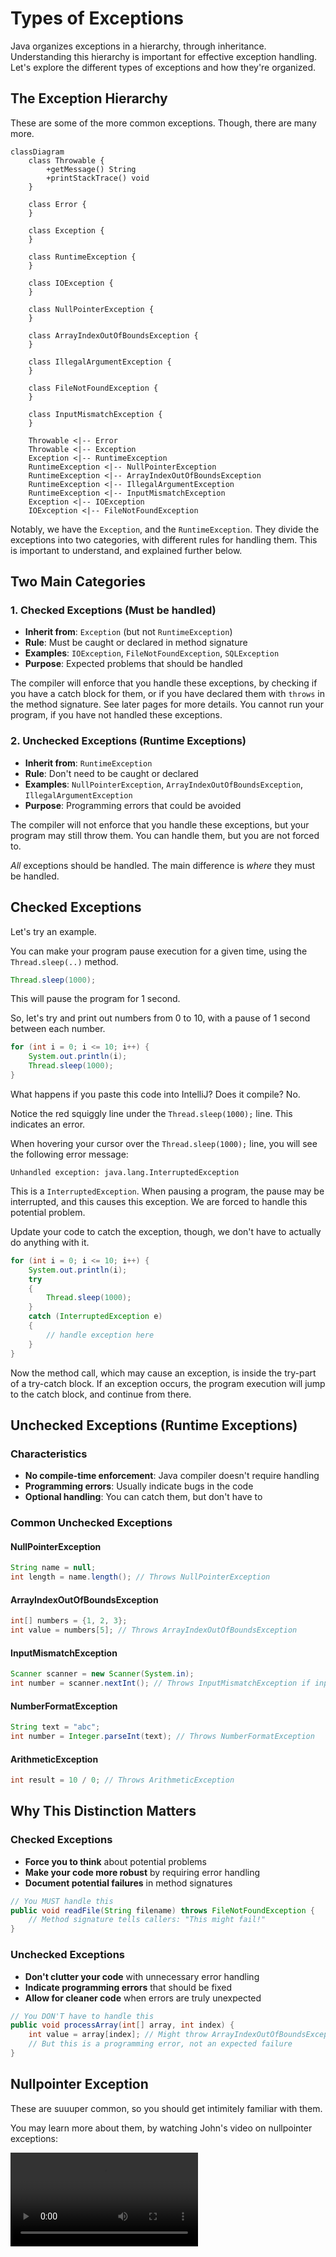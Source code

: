 # Types of Exceptions

Java organizes exceptions in a hierarchy, through inheritance. Understanding this hierarchy is important for effective exception handling. Let's explore the different types of exceptions and how they're organized.

## The Exception Hierarchy

These are some of the more common exceptions. Though, there are many more.

```mermaid
classDiagram
    class Throwable {
        +getMessage() String
        +printStackTrace() void
    }
    
    class Error {
    }
    
    class Exception {
    }
    
    class RuntimeException {
    }
    
    class IOException {
    }
    
    class NullPointerException {
    }
    
    class ArrayIndexOutOfBoundsException {
    }
    
    class IllegalArgumentException {
    }
    
    class FileNotFoundException {
    }
    
    class InputMismatchException {
    }
    
    Throwable <|-- Error
    Throwable <|-- Exception
    Exception <|-- RuntimeException
    RuntimeException <|-- NullPointerException
    RuntimeException <|-- ArrayIndexOutOfBoundsException
    RuntimeException <|-- IllegalArgumentException
    RuntimeException <|-- InputMismatchException
    Exception <|-- IOException
    IOException <|-- FileNotFoundException
```

Notably, we have the `Exception`, and the `RuntimeException`. They divide the exceptions into two categories, with different rules for handling them. This is important to understand, and explained further below.

## Two Main Categories

### 1. **Checked Exceptions** (Must be handled)
- **Inherit from**: `Exception` (but not `RuntimeException`)
- **Rule**: Must be caught or declared in method signature
- **Examples**: `IOException`, `FileNotFoundException`, `SQLException`
- **Purpose**: Expected problems that should be handled

The compiler will enforce that you handle these exceptions, by checking if you have a catch block for them, or if you have declared them with `throws` in the method signature. See later pages for more details. You cannot run your program, if you have not handled these exceptions.

### 2. **Unchecked Exceptions** (Runtime Exceptions)
- **Inherit from**: `RuntimeException`
- **Rule**: Don't need to be caught or declared
- **Examples**: `NullPointerException`, `ArrayIndexOutOfBoundsException`, `IllegalArgumentException`
- **Purpose**: Programming errors that could be avoided

The compiler will not enforce that you handle these exceptions, but your program may still throw them. You can handle them, but you are not forced to.

_All_ exceptions should be handled. The main difference is _where_ they must be handled.

## Checked Exceptions

Let's try an example. 

You can make your program pause execution for a given time, using the `Thread.sleep(..)` method.

```java
Thread.sleep(1000);
```

This will pause the program for 1 second.


So, let's try and print out numbers from 0 to 10, with a pause of 1 second between each number.

```java
for (int i = 0; i <= 10; i++) {
    System.out.println(i);
    Thread.sleep(1000);
}
```

What happens if you paste this code into IntelliJ? Does it compile? No.

Notice the red squiggly line under the `Thread.sleep(1000);` line. This indicates an error.

When hovering your cursor over the `Thread.sleep(1000);` line, you will see the following error message:

```
Unhandled exception: java.lang.InterruptedException
```

This is a `InterruptedException`. When pausing a program, the pause may be interrupted, and this causes this exception. We are forced to handle this potential problem.

Update your code to catch the exception, though, we don't have to actually do anything with it.

```java
for (int i = 0; i <= 10; i++) {
    System.out.println(i);
    try
    {
        Thread.sleep(1000);
    }
    catch (InterruptedException e)
    {
        // handle exception here
    }
}
```

Now the method call, which may cause an exception, is inside the try-part of a try-catch block. If an exception occurs, the program execution will jump to the catch block, and continue from there.

## Unchecked Exceptions (Runtime Exceptions)

### Characteristics
- **No compile-time enforcement**: Java compiler doesn't require handling
- **Programming errors**: Usually indicate bugs in the code
- **Optional handling**: You can catch them, but don't have to

### Common Unchecked Exceptions

#### NullPointerException
```java
String name = null;
int length = name.length(); // Throws NullPointerException
```

#### ArrayIndexOutOfBoundsException
```java
int[] numbers = {1, 2, 3};
int value = numbers[5]; // Throws ArrayIndexOutOfBoundsException
```

#### InputMismatchException
```java
Scanner scanner = new Scanner(System.in);
int number = scanner.nextInt(); // Throws InputMismatchException if input is not a number
```

#### NumberFormatException
```java
String text = "abc";
int number = Integer.parseInt(text); // Throws NumberFormatException
```

#### ArithmeticException
```java
int result = 10 / 0; // Throws ArithmeticException
```

## Why This Distinction Matters

### Checked Exceptions
- **Force you to think** about potential problems
- **Make your code more robust** by requiring error handling
- **Document potential failures** in method signatures

```java
// You MUST handle this
public void readFile(String filename) throws FileNotFoundException {
    // Method signature tells callers: "This might fail!"
}
```

### Unchecked Exceptions
- **Don't clutter your code** with unnecessary error handling
- **Indicate programming errors** that should be fixed
- **Allow for cleaner code** when errors are truly unexpected

```java
// You DON'T have to handle this
public void processArray(int[] array, int index) {
    int value = array[index]; // Might throw ArrayIndexOutOfBoundsException
    // But this is a programming error, not an expected failure
}
```

## Nullpointer Exception

These are suuuper common, so you should get intimitely familiar with them. 

You may learn more about them, by watching John's video on nullpointer exceptions:

<video src="https://www.youtube.com/watch?v=lm72_HCd17s"></video>
